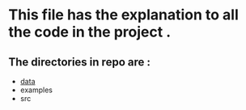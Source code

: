 # This file has the explanation to all the code in the project .

## The directories in repo are :
  - [data](https://github.com/nikhilsp242/Mental-Health-Prediction/edit/main/data/README.md)
  - examples
  - src
